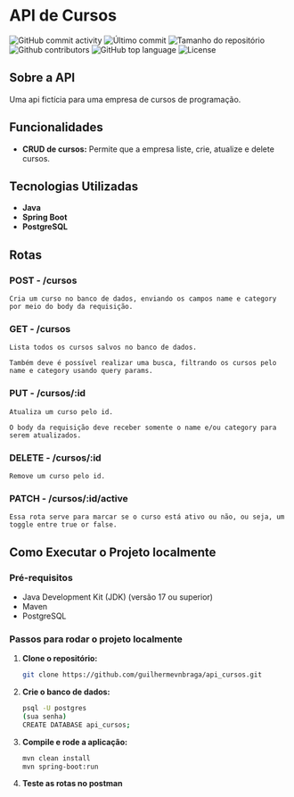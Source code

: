 # API de Cursos

<div>
    <img alt="GitHub commit activity" src="https://img.shields.io/github/commit-activity/t/guilhermevnbraga/api_cursos">
    <img alt="Último commit" src="https://img.shields.io/github/last-commit/guilhermevnbraga/api_cursos">
    <img alt="Tamanho do repositório" src="https://img.shields.io/github/repo-size/guilhermevnbraga/api_cursos">
    <img alt="Github contributors" src="https://img.shields.io/github/contributors/guilhermevnbraga/api_cursos">
    <img alt="GitHub top language" src="https://img.shields.io/github/languages/top/guilhermevnbraga/api_cursos">
    <img alt="License" src="https://img.shields.io/github/license/guilhermevnbraga/api_cursos">
</div>

## Sobre a API

Uma api fictícia para uma empresa de cursos de programação.

## Funcionalidades

- **CRUD de cursos:** Permite que a empresa liste, crie, atualize e delete cursos.
  
## Tecnologias Utilizadas

- **Java**
- **Spring Boot**
- **PostgreSQL**

## Rotas

### POST - /cursos
    
    Cria um curso no banco de dados, enviando os campos name e category por meio do body da requisição.
    
### GET - /cursos
    
    Lista todos os cursos salvos no banco de dados.
    
    Também deve é possível realizar uma busca, filtrando os cursos pelo name e category usando query params.
    
### PUT - /cursos/:id
    
    Atualiza um curso pelo id.
    
    O body da requisição deve receber somente o name e/ou category para serem atualizados.
    
### DELETE - /cursos/:id
    
    Remove um curso pelo id.
    
### PATCH - /cursos/:id/active
    
    Essa rota serve para marcar se o curso está ativo ou não, ou seja, um toggle entre true or false.

## Como Executar o Projeto localmente

### Pré-requisitos

- Java Development Kit (JDK) (versão 17 ou superior)
- Maven
- PostgreSQL

### Passos para rodar o projeto localmente

1. **Clone o repositório:**

   ```bash
   git clone https://github.com/guilhermevnbraga/api_cursos.git
   ```

2. **Crie o banco de dados:**

    ```bash
    psql -U postgres
    (sua senha)
    CREATE DATABASE api_cursos;
    ```

3. **Compile e rode a aplicação:**

    ```bash
    mvn clean install
    mvn spring-boot:run
    ```

4. **Teste as rotas no postman**
